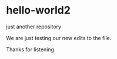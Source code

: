# hello-world2
just another repository


We are just testing our new edits to the file.

Thanks for listening.
